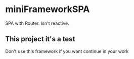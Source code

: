 # miniFrameworkSPA
SPA with Router. Isn't reactive.
## This project it's a test
Don't use this framework if you want continue in your work

